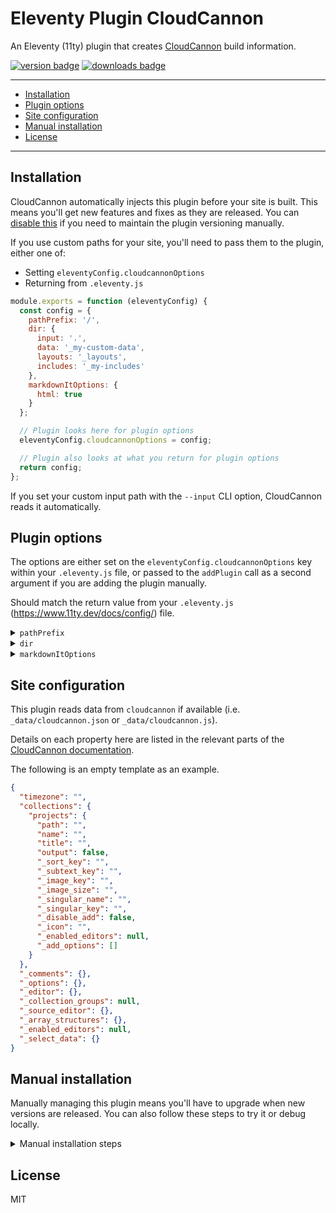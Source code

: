 # Eleventy Plugin CloudCannon

An Eleventy (11ty) plugin that creates [CloudCannon](https://cloudcannon.com/) build information.

[<img src="https://img.shields.io/npm/v/eleventy-plugin-cloudcannon?logo=npm" alt="version badge">](https://www.npmjs.com/package/eleventy-plugin-cloudcannon)
[<img src="https://img.shields.io/npm/dt/eleventy-plugin-cloudcannon" alt="downloads badge">](https://www.npmjs.com/package/eleventy-plugin-cloudcannon)

***

- [Installation](#installation)
- [Plugin options](#plugin-options)
- [Site configuration](#site-configuration)
- [Manual installation](#manual-installation)
- [License](#license)

***

## Installation

CloudCannon automatically injects this plugin before your site is built. This means you'll get new
features and fixes as they are released. You can [disable this](#manual-installation) if you need
to maintain the plugin versioning manually.

If you use custom paths for your site, you'll need to pass them to the plugin, either one of:

- Setting `eleventyConfig.cloudcannonOptions`
- Returning from `.eleventy.js`

```javascript
module.exports = function (eleventyConfig) {
  const config = {
    pathPrefix: '/',
    dir: {
      input: '.',
      data: '_my-custom-data',
      layouts: '_layouts',
      includes: '_my-includes'
    },
    markdownItOptions: {
      html: true
    }
  };

  // Plugin looks here for plugin options
  eleventyConfig.cloudcannonOptions = config;

  // Plugin also looks at what you return for plugin options
  return config;
};
```

If you set your custom input path with the `--input` CLI option, CloudCannon reads it automatically.

## Plugin options

The options are either set on the `eleventyConfig.cloudcannonOptions` key within your
`.eleventy.js` file, or passed to the `addPlugin` call as a second argument if you are adding the
plugin manually.

Should match the return value from your `.eleventy.js` (https://www.11ty.dev/docs/config/) file.

<details>
  <summary><code>pathPrefix</code></summary>

> The `pathPrefix` setting your site uses. Defaults to: `'/'`

</details>

<details>
  <summary><code>dir</code></summary>

> Custom paths your site uses. Defaults to:
>
> ```javascript
> {
>   input: '.',
>   data: '_data',
>   includes: '_includes',
>   layouts: '_includes'
> }
> ```

</details>

<details>
  <summary><code>markdownItOptions</code></summary>

> Options passed to markdown-it. Defaults to `{ html: true }`.

</details>

## Site configuration

This plugin reads data from `cloudcannon` if available (i.e. `_data/cloudcannon.json` or
`_data/cloudcannon.js`).

Details on each property here are listed in the relevant parts of the
[CloudCannon documentation](https://cloudcannon.com/documentation/).

The following is an empty template as an example.

```json
{
  "timezone": "",
  "collections": {
    "projects": {
      "path": "",
      "name": "",
      "title": "",
      "output": false,
      "_sort_key": "",
      "_subtext_key": "",
      "_image_key": "",
      "_image_size": "",
      "_singular_name": "",
      "_singular_key": "",
      "_disable_add": false,
      "_icon": "",
      "_enabled_editors": null,
      "_add_options": []
    }
  },
  "_comments": {},
  "_options": {},
  "_editor": {},
  "_collection_groups": null,
  "_source_editor": {},
  "_array_structures": {},
  "_enabled_editors": null,
  "_select_data": {}
}
```

## Manual installation

Manually managing this plugin means you'll have to upgrade when new versions are released. You can
also follow these steps to try it or debug locally.

<details>
<summary>Manual installation steps</summary>

<blockquote>

Start by enabling the "Manage eleventy-plugin-cloudcannon plugin manually" option in CloudCannon
for your site in *Site Settings / Build*.

```bash
npm install eleventy-plugin-cloudcannon --save
```

Add the following `addPlugin` call to the `module.exports` function in your `.eleventy.js` file:

```javascript
const pluginCloudCannon = require('eleventy-plugin-cloudcannon');

module.exports = function (eleventyConfig) {
  eleventyConfig.addPlugin(pluginCloudCannon);
};
```

If you use custom paths for your site, pass them to the plugin as well:

```javascript
const pluginCloudCannon = require('eleventy-plugin-cloudcannon');

module.exports = function (eleventyConfig) {
  const config = {
    pathPrefix: '/',
    dir: {
      input: '.',
      data: '_my-custom-data',
      layouts: '_layouts',
      includes: '_my-includes'
    }
  };

  eleventyConfig.addPlugin(pluginCloudCannon, config);
  return config;
};
```

Disabling the automatic injection prevents the `info.json` template being copied. In order to
retain this, add the following to your `.cloudcannon/prebuild` build hook:

```bash
rm -rf cloudcannon
cp -R node_modules/eleventy-plugin-cloudcannon/cloudcannon .
```

</blockquote>
</details>

## License

MIT
